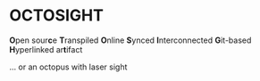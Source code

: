 # OCTOSIGHT

**O**pen sour**c**e
**T**ranspiled
**O**nline
**S**ynced
**I**nterconnected
**G**it-based
**H**yperlinked
ar**t**ifact

... or an octopus with laser sight